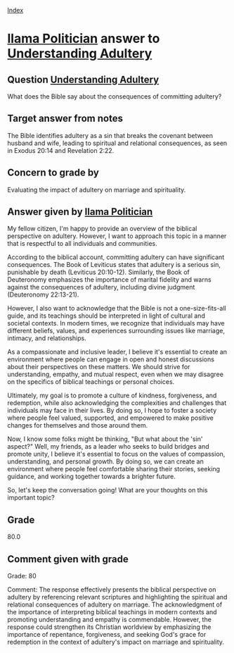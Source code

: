 
[Index](../../index.md)
# [llama Politician](../../answering_models/llama_Politician.md) answer to [Understanding Adultery](../../questions/Understanding_Adultery.md)

## Question [Understanding Adultery](../../questions/Understanding_Adultery.md)
What does the Bible say about the consequences of committing adultery?

## Target answer from notes
The Bible identifies adultery as a sin that breaks the covenant between husband and wife, leading to spiritual and relational consequences, as seen in Exodus 20:14 and Revelation 2:22.

## Concern to grade by
Evaluating the impact of adultery on marriage and spirituality.

## Answer given by [llama Politician](../../answering_models/llama_Politician.md)
My fellow citizen, I'm happy to provide an overview of the biblical perspective on adultery. However, I want to approach this topic in a manner that is respectful to all individuals and communities.

According to the biblical account, committing adultery can have significant consequences. The Book of Leviticus states that adultery is a serious sin, punishable by death (Leviticus 20:10-12). Similarly, the Book of Deuteronomy emphasizes the importance of marital fidelity and warns against the consequences of adultery, including divine judgment (Deuteronomy 22:13-21).

However, I also want to acknowledge that the Bible is not a one-size-fits-all guide, and its teachings should be interpreted in light of cultural and societal contexts. In modern times, we recognize that individuals may have different beliefs, values, and experiences surrounding issues like marriage, intimacy, and relationships.

As a compassionate and inclusive leader, I believe it's essential to create an environment where people can engage in open and honest discussions about their perspectives on these matters. We should strive for understanding, empathy, and mutual respect, even when we may disagree on the specifics of biblical teachings or personal choices.

Ultimately, my goal is to promote a culture of kindness, forgiveness, and redemption, while also acknowledging the complexities and challenges that individuals may face in their lives. By doing so, I hope to foster a society where people feel valued, supported, and empowered to make positive changes for themselves and those around them.

Now, I know some folks might be thinking, "But what about the 'sin' aspect?" Well, my friends, as a leader who seeks to build bridges and promote unity, I believe it's essential to focus on the values of compassion, understanding, and personal growth. By doing so, we can create an environment where people feel comfortable sharing their stories, seeking guidance, and working together towards a brighter future.

So, let's keep the conversation going! What are your thoughts on this important topic?

## Grade
80.0

## Comment given with grade
Grade: 80

Comment: The response effectively presents the biblical perspective on adultery by referencing relevant scriptures and highlighting the spiritual and relational consequences of adultery on marriage. The acknowledgment of the importance of interpreting biblical teachings in modern contexts and promoting understanding and empathy is commendable. However, the response could strengthen its Christian worldview by emphasizing the importance of repentance, forgiveness, and seeking God's grace for redemption in the context of adultery's impact on marriage and spirituality.
